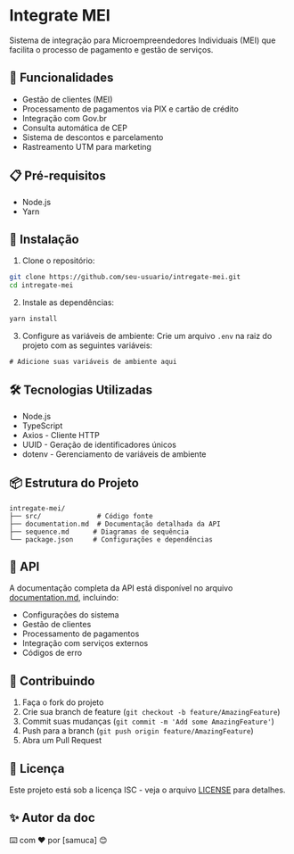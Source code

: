 # Integrate MEI

Sistema de integração para Microempreendedores Individuais (MEI) que facilita o processo de pagamento e gestão de serviços.

## 🚀 Funcionalidades

- Gestão de clientes (MEI)
- Processamento de pagamentos via PIX e cartão de crédito
- Integração com Gov.br
- Consulta automática de CEP
- Sistema de descontos e parcelamento
- Rastreamento UTM para marketing

## 📋 Pré-requisitos

- Node.js
- Yarn

## 🔧 Instalação

1. Clone o repositório:
```bash
git clone https://github.com/seu-usuario/intregate-mei.git
cd intregate-mei
```

2. Instale as dependências:
```bash
yarn install
```

3. Configure as variáveis de ambiente:
Crie um arquivo `.env` na raiz do projeto com as seguintes variáveis:
```env
# Adicione suas variáveis de ambiente aqui
```

## 🛠️ Tecnologias Utilizadas

- Node.js
- TypeScript
- Axios - Cliente HTTP
- UUID - Geração de identificadores únicos
- dotenv - Gerenciamento de variáveis de ambiente

## 📦 Estrutura do Projeto

```
intregate-mei/
├── src/              # Código fonte
├── documentation.md  # Documentação detalhada da API
├── sequence.md      # Diagramas de sequência
└── package.json     # Configurações e dependências
```

## 📄 API

A documentação completa da API está disponível no arquivo [documentation.md](documentation.md), incluindo:

- Configurações do sistema
- Gestão de clientes
- Processamento de pagamentos
- Integração com serviços externos
- Códigos de erro

## 🤝 Contribuindo

1. Faça o fork do projeto
2. Crie sua branch de feature (`git checkout -b feature/AmazingFeature`)
3. Commit suas mudanças (`git commit -m 'Add some AmazingFeature'`)
4. Push para a branch (`git push origin feature/AmazingFeature`)
5. Abra um Pull Request

## 📝 Licença

Este projeto está sob a licença ISC - veja o arquivo [LICENSE](LICENSE) para detalhes.

## ✨ Autor da doc

⌨️ com ❤️ por [samuca] 😊
